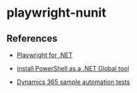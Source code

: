 # playwright-nunit

## References

- [Playwright for .NET](https://playwright.dev/dotnet/docs/intro)

- [ install PowerShell as a .NET Global tool](https://learn.microsoft.com/en-us/powershell/scripting/install/installing-powershell-on-windows?view=powershell-7.5#install-as-a-net-global-tool)

- [Dynamics 365 sample automation tests](https://github.com/microsoft/Dynamics-365-FastTrack-Implementation-Assets/tree/master/Customer%20Service/Testing/Automation/Playwright/Samples/automation)
